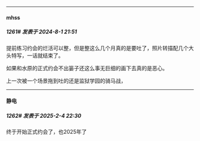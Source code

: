 ﻿
*****

####  mhss  
##### 1261#       发表于 2024-8-1 21:51

提前练习约会的烂活可以整，但是整这么几个月真的是要吐了，照片转描配几个大头特写，一话就结束了。

如果和水原的正式约会不出篓子还这么事无巨细的画下去真的是恶心。

上一次被一个场景拖到吐的还是监狱学园的骑马战，

*****

####  静电  
##### 1262#       发表于 2025-2-4 22:30

终于开始正式约会了，也2025年了

